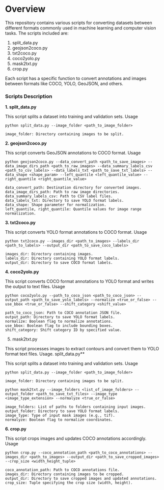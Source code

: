 # Overview

This repository contains various scripts for converting datasets between different formats commonly used in machine learning and computer vision tasks. The scripts included are:

1. split_data.py
2. geojson2coco.py
3. txt2coco.py
4. coco2yolo.py
5. mask2txt.py
6. crop.py

Each script has a specific function to convert annotations and images between formats like COCO, YOLO, GeoJSON, and others.
### Scripts Description
**1. split_data.py**

This script splits a dataset into training and validation sets.
Usage

```python split_data.py --image_folder <path_to_image_folder>```

    image_folder: Directory containing images to be split.

**2. geojson2coco.py**

This script converts GeoJSON annotations to COCO format.
Usage

```python geojson2coco.py --data_convert_path <path_to_save_images> --data_image_dirs_path <path_to_raw_images> --data_summary_labels_csv <path_to_csv_labels> --data_labels_txt <path_to_save_txt_labels> --data_shape <shape_param> --left_quantile <left_quantile_value> --right_quantile <right_quantile_value>```

    data_convert_path: Destination directory for converted images.
    data_image_dirs_path: Path to raw image directories.
    data_summary_labels_csv: Path to CSV label files.
    data_labels_txt: Directory to save YOLO format labels.
    data_shape: Shape parameter for normalization.
    left_quantile, right_quantile: Quantile values for image range normalization.

**3. txt2coco.py**

This script converts YOLO format annotations to COCO format.
Usage

```python txt2coco.py --images_dir <path_to_images> --labels_dir <path_to_labels> --output_dir <path_to_save_coco_labels>```

    images_dir: Directory containing images.
    labels_dir: Directory containing YOLO format labels.
    output_dir: Directory to save COCO format labels.

**4. coco2yolo.py**

This script converts COCO format annotations to YOLO format and writes the output to text files.
Usage

```python coco2yolo.py --path_to_coco_json <path_to_coco_json> --output_path <path_to_save_yolo_labels> --normalize <true_or_false> --use_bbox <true_or_false> --shift_category <shift_value>```

    path_to_coco_json: Path to COCO annotation JSON file.
    output_path: Directory to save YOLO format labels.
    normalize: Boolean flag to normalize annotations.
    use_bbox: Boolean flag to include bounding boxes.
    shift_category: Shift category ID by specified value.

5. mask2txt.py

This script processes images to extract contours and convert them to YOLO format text files.
Usage. split_data.py**

This script splits a dataset into training and validation sets.
Usage

```python split_data.py --image_folder <path_to_image_folder>```

    image_folder: Directory containing images to be split.

```python mask2txt.py --image_folders <list_of_image_folders> --output_folder <path_to_save_txt_files> --image_type <image_type_extension> --normalyze <true_or_false>```

    image_folders: List of paths to folders containing input images.
    output_folder: Directory to save YOLO format labels.
    image_type: Type of input mask images (e.g., tif).
    normalyze: Boolean flag to normalize coordinates.

**6. crop.py**

This script crops images and updates COCO annotations accordingly.
Usage

```python crop.py --coco_annotation_path <path_to_coco_annotations> --images_dir <path_to_images> --output_dir <path_to_save_cropped_images> --crop_size <width_height_tuple>```

    coco_annotation_path: Path to COCO annotations file.
    images_dir: Directory containing images to be cropped.
    output_dir: Directory to save cropped images and updated annotations.
    crop_size: Tuple specifying the crop size (width, height).